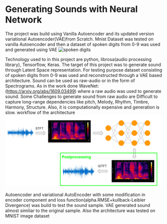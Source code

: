# Generating Sounds with Neural Network
The project was build using Vanilla Autoencoder and its updated version variational Autoencoder(VAE)from Scratch. Mnist Dataset was tested on vanilla Autoencoder
and then a dataset of spoken digits from 0-9 was used and generated using VAE ![spoken digits](https://github.com/Jakobovski/free-spoken-digit-dataset)


Technology used to in this project are python, librosa(audio processing library), Tensorflow, Keras. The target of this project was to generate sound through Latent Space representation. For testing purpose dataset consisting of spoken digits from 0-9 was used and reconstructed through a VAE based architecture. Sound can be used as raw-audio or in the form of Spectrograms. As in the work done WaveNet: (https://arxiv.org/abs/1609.03499) where a raw audio was used to generate sound. Some Challenges to generate sound from raw audio are Difficult to capture long-range dependencies like pitch, Melody, Rhythm, Timbre, Harmony, Structure. Also, it is computationally expensive and generation is slow.
workflow of the architecture
![Neural Network](https://github.com/anujtech313/Generating-Sound-With-NeuralNetwork/blob/master/workflow.png)

Autoencoder and variational AutoEncoder with some modification in encoder component and loss function(alpha.RMSE+kullback-Leibler Divergence) was build to test the sound sample. VAE generated sound almost similiar to the original sample. Also the architecture was tested on MNIST image dataset



 

